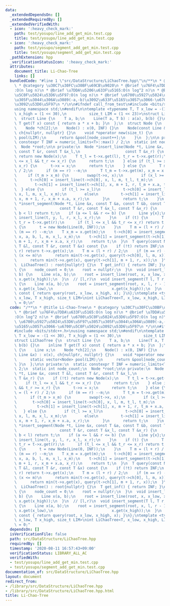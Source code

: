 ```yaml
---
data:
  _extendedDependsOn: []
  _extendedRequiredBy: []
  _extendedVerifiedWith:
  - icon: ':heavy_check_mark:'
    path: test/yosupo/line_add_get_min.test.cpp
    title: test/yosupo/line_add_get_min.test.cpp
  - icon: ':heavy_check_mark:'
    path: test/yosupo/segment_add_get_min.test.cpp
    title: test/yosupo/segment_add_get_min.test.cpp
  _pathExtension: hpp
  _verificationStatusIcon: ':heavy_check_mark:'
  attributes:
    document_title: Li-Chao-Tree
    links: []
  bundledCode: "#line 1 \"src/DataStructure/LiChaoTree.hpp\"\n/**\n * @title Li-Chao-Tree\n\
    \ * @category \u30C7\u30FC\u30BF\u69CB\u9020\n * @brief \u76F4\u7DDA\u633F\u5165\
    :O(n log n)\n * @brief \u7DDA\u5206\u633F\u5165:O(n log^2 n)\n * @brief \u6700\
    \u5C0F\u5024\u53D6\u5F97:O(n log n)\n * @brief \u6700\u5927\u5024\u53D6\u5F97\u3057\
    \u305F\u3044\u306A\u3089(-a,-b)\u3092\u633F\u5165\u3057\u3066-\u6700\u5C0F\u5024\
    \u3092\u53D6\u5F97\n */\n\n#ifndef call_from_test\n#include <bits/stdc++.h>\n\
    using namespace std;\n#endif\n\ntemplate <typename T, T x_low = -(1 << 30), T\
    \ x_high = (1 << 30),\n          size_t LIM = (1 << 23)>\nstruct LiChaoTree {\n\
    \  struct Line {\n    T a, b;\n    Line(T a, T b) : a(a), b(b) {}\n    inline\
    \ T get(T x) const { return a * x + b; }\n  };\n  struct Node {\n    Line x;\n\
    \    Node *ch[2];\n    Node() : x(0, INF) {}\n    Node(const Line &x) : x(x),\
    \ ch{nullptr, nullptr} {}\n    void *operator new(size_t) {\n      static vector<Node>\
    \ pool(LIM);\n      return &pool[node_count++];\n    }\n  };\n\n private:\n  static\
    \ constexpr T INF = numeric_limits<T>::max() / 2;\n  static int node_count;\n\
    \  Node *root;\n\n private:\n  Node *insert_line(Node *t, Line &x, const T &l,\
    \ const T &r, const T &x_l,\n                    const T &x_r) {\n    if (!t)\
    \ return new Node(x);\n    T t_l = t->x.get(l), t_r = t->x.get(r);\n    if (t_l\
    \ <= x_l && t_r <= x_r) {\n      return t;\n    } else if (t_l >= x_l && t_r >=\
    \ x_r) {\n      t->x = x;\n      return t;\n    } else {\n      T m = (l + r)\
    \ / 2;\n      if (m == r) --m;\n      T t_m = t->x.get(m), x_m = x.get(m);\n \
    \     if (t_m > x_m) {\n        swap(t->x, x);\n        if (x_l >= t_l)\n    \
    \      t->ch[0] = insert_line(t->ch[0], x, l, m, t_l, t_m);\n        else\n  \
    \        t->ch[1] = insert_line(t->ch[1], x, m + 1, r, t_m + x.a, t_r);\n    \
    \  } else {\n        if (t_l >= x_l)\n          t->ch[0] = insert_line(t->ch[0],\
    \ x, l, m, x_l, x_m);\n        else\n          t->ch[1] = insert_line(t->ch[1],\
    \ x, m + 1, r, x_m + x.a, x_r);\n      }\n      return t;\n    }\n  }\n  Node\
    \ *insert_segment(Node *t, Line &x, const T &a, const T &b, const T &l,\n    \
    \                   const T &r, const T &x_l, const T &x_r) {\n    if (r < a ||\
    \ b < l) return t;\n    if (a <= l && r <= b) {\n      Line y{x};\n      return\
    \ insert_line(t, y, l, r, x_l, x_r);\n    }\n    if (t) {\n      T t_l = t->x.get(l),\
    \ t_r = t->x.get(r);\n      if (t_l <= x_l && t_r <= x_r) return t;\n    } else\
    \ {\n      t = new Node(Line(0, INF));\n    }\n    T m = (l + r) / 2;\n    if\
    \ (m == r) --m;\n    T x_m = x.get(m);\n    t->ch[0] = insert_segment(t->ch[0],\
    \ x, a, b, l, m, x_l, x_m);\n    t->ch[1] = insert_segment(t->ch[1], x, a, b,\
    \ m + 1, r, x_m + x.a, x_r);\n    return t;\n  }\n  T query(const Node *t, const\
    \ T &l, const T &r, const T &x) const {\n    if (!t) return INF;\n    if (l ==\
    \ r) return t->x.get(x);\n    T m = (l + r) / 2;\n    if (m == r) --m;\n    if\
    \ (x <= m)\n      return min(t->x.get(x), query(t->ch[0], l, m, x));\n    else\n\
    \      return min(t->x.get(x), query(t->ch[1], m + 1, r, x));\n  }\n\n public:\n\
    \  LiChaoTree() : root{nullptr} {}\n  T get_inf() { return INF; }\n  void clear()\
    \ {\n    node_count = 0;\n    root = nullptr;\n  }\n  void insert_line(T a, T\
    \ b) {\n    Line x(a, b);\n    root = insert_line(root, x, x_low, x_high, x.get(x_low),\
    \ x.get(x_high));\n  }\n  // [l,r)\n  void insert_segment(T l, T r, T a, T b)\
    \ {\n    Line x(a, b);\n    root = insert_segment(root, x, l, r - 1, x_low, x_high,\
    \ x.get(x_low),\n                          x.get(x_high));\n  }\n  T query(T x)\
    \ const { return query(root, x_low, x_high, x); }\n};\ntemplate <typename T, T\
    \ x_low, T x_high, size_t LIM>\nint LiChaoTree<T, x_low, x_high, LIM>::node_count\
    \ = 0;\n"
  code: "/**\n * @title Li-Chao-Tree\n * @category \u30C7\u30FC\u30BF\u69CB\u9020\n\
    \ * @brief \u76F4\u7DDA\u633F\u5165:O(n log n)\n * @brief \u7DDA\u5206\u633F\u5165\
    :O(n log^2 n)\n * @brief \u6700\u5C0F\u5024\u53D6\u5F97:O(n log n)\n * @brief\
    \ \u6700\u5927\u5024\u53D6\u5F97\u3057\u305F\u3044\u306A\u3089(-a,-b)\u3092\u633F\
    \u5165\u3057\u3066-\u6700\u5C0F\u5024\u3092\u53D6\u5F97\n */\n\n#ifndef call_from_test\n\
    #include <bits/stdc++.h>\nusing namespace std;\n#endif\n\ntemplate <typename T,\
    \ T x_low = -(1 << 30), T x_high = (1 << 30),\n          size_t LIM = (1 << 23)>\n\
    struct LiChaoTree {\n  struct Line {\n    T a, b;\n    Line(T a, T b) : a(a),\
    \ b(b) {}\n    inline T get(T x) const { return a * x + b; }\n  };\n  struct Node\
    \ {\n    Line x;\n    Node *ch[2];\n    Node() : x(0, INF) {}\n    Node(const\
    \ Line &x) : x(x), ch{nullptr, nullptr} {}\n    void *operator new(size_t) {\n\
    \      static vector<Node> pool(LIM);\n      return &pool[node_count++];\n   \
    \ }\n  };\n\n private:\n  static constexpr T INF = numeric_limits<T>::max() /\
    \ 2;\n  static int node_count;\n  Node *root;\n\n private:\n  Node *insert_line(Node\
    \ *t, Line &x, const T &l, const T &r, const T &x_l,\n                    const\
    \ T &x_r) {\n    if (!t) return new Node(x);\n    T t_l = t->x.get(l), t_r = t->x.get(r);\n\
    \    if (t_l <= x_l && t_r <= x_r) {\n      return t;\n    } else if (t_l >= x_l\
    \ && t_r >= x_r) {\n      t->x = x;\n      return t;\n    } else {\n      T m\
    \ = (l + r) / 2;\n      if (m == r) --m;\n      T t_m = t->x.get(m), x_m = x.get(m);\n\
    \      if (t_m > x_m) {\n        swap(t->x, x);\n        if (x_l >= t_l)\n   \
    \       t->ch[0] = insert_line(t->ch[0], x, l, m, t_l, t_m);\n        else\n \
    \         t->ch[1] = insert_line(t->ch[1], x, m + 1, r, t_m + x.a, t_r);\n   \
    \   } else {\n        if (t_l >= x_l)\n          t->ch[0] = insert_line(t->ch[0],\
    \ x, l, m, x_l, x_m);\n        else\n          t->ch[1] = insert_line(t->ch[1],\
    \ x, m + 1, r, x_m + x.a, x_r);\n      }\n      return t;\n    }\n  }\n  Node\
    \ *insert_segment(Node *t, Line &x, const T &a, const T &b, const T &l,\n    \
    \                   const T &r, const T &x_l, const T &x_r) {\n    if (r < a ||\
    \ b < l) return t;\n    if (a <= l && r <= b) {\n      Line y{x};\n      return\
    \ insert_line(t, y, l, r, x_l, x_r);\n    }\n    if (t) {\n      T t_l = t->x.get(l),\
    \ t_r = t->x.get(r);\n      if (t_l <= x_l && t_r <= x_r) return t;\n    } else\
    \ {\n      t = new Node(Line(0, INF));\n    }\n    T m = (l + r) / 2;\n    if\
    \ (m == r) --m;\n    T x_m = x.get(m);\n    t->ch[0] = insert_segment(t->ch[0],\
    \ x, a, b, l, m, x_l, x_m);\n    t->ch[1] = insert_segment(t->ch[1], x, a, b,\
    \ m + 1, r, x_m + x.a, x_r);\n    return t;\n  }\n  T query(const Node *t, const\
    \ T &l, const T &r, const T &x) const {\n    if (!t) return INF;\n    if (l ==\
    \ r) return t->x.get(x);\n    T m = (l + r) / 2;\n    if (m == r) --m;\n    if\
    \ (x <= m)\n      return min(t->x.get(x), query(t->ch[0], l, m, x));\n    else\n\
    \      return min(t->x.get(x), query(t->ch[1], m + 1, r, x));\n  }\n\n public:\n\
    \  LiChaoTree() : root{nullptr} {}\n  T get_inf() { return INF; }\n  void clear()\
    \ {\n    node_count = 0;\n    root = nullptr;\n  }\n  void insert_line(T a, T\
    \ b) {\n    Line x(a, b);\n    root = insert_line(root, x, x_low, x_high, x.get(x_low),\
    \ x.get(x_high));\n  }\n  // [l,r)\n  void insert_segment(T l, T r, T a, T b)\
    \ {\n    Line x(a, b);\n    root = insert_segment(root, x, l, r - 1, x_low, x_high,\
    \ x.get(x_low),\n                          x.get(x_high));\n  }\n  T query(T x)\
    \ const { return query(root, x_low, x_high, x); }\n};\ntemplate <typename T, T\
    \ x_low, T x_high, size_t LIM>\nint LiChaoTree<T, x_low, x_high, LIM>::node_count\
    \ = 0;"
  dependsOn: []
  isVerificationFile: false
  path: src/DataStructure/LiChaoTree.hpp
  requiredBy: []
  timestamp: '2020-08-11 16:57:43+09:00'
  verificationStatus: LIBRARY_ALL_AC
  verifiedWith:
  - test/yosupo/line_add_get_min.test.cpp
  - test/yosupo/segment_add_get_min.test.cpp
documentation_of: src/DataStructure/LiChaoTree.hpp
layout: document
redirect_from:
- /library/src/DataStructure/LiChaoTree.hpp
- /library/src/DataStructure/LiChaoTree.hpp.html
title: Li-Chao-Tree
---
```

